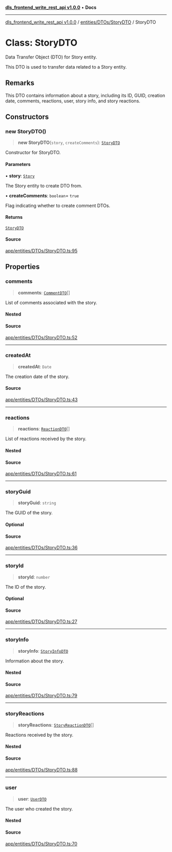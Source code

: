 [**dls_frontend_write_rest_api v1.0.0**](../../../../README.md) • **Docs**

***

[dls_frontend_write_rest_api v1.0.0](../../../../modules.md) / [entities/DTOs/StoryDTO](../README.md) / StoryDTO

# Class: StoryDTO

Data Transfer Object (DTO) for Story entity.

This DTO is used to transfer data related to a Story entity.

## Remarks

This DTO contains information about a story, including its ID, GUID, creation date,
comments, reactions, user, story info, and story reactions.

## Constructors

### new StoryDTO()

> **new StoryDTO**(`story`, `createComments`): [`StoryDTO`](StoryDTO.md)

Constructor for StoryDTO.

#### Parameters

• **story**: [`Story`](../../../entities/Story/classes/Story.md)

The Story entity to create DTO from.

• **createComments**: `boolean`= `true`

Flag indicating whether to create comment DTOs.

#### Returns

[`StoryDTO`](StoryDTO.md)

#### Source

[app/entities/DTOs/StoryDTO.ts:95](https://github.com/No-Life-inc/dls_write_api/blob/3b6ede554338fca33854ae593d3c96d63a70eb98/app/entities/DTOs/StoryDTO.ts#L95)

## Properties

### comments

> **comments**: [`CommentDTO`](../../CommentDTO/classes/CommentDTO.md)[]

List of comments associated with the story.

#### Nested

#### Source

[app/entities/DTOs/StoryDTO.ts:52](https://github.com/No-Life-inc/dls_write_api/blob/3b6ede554338fca33854ae593d3c96d63a70eb98/app/entities/DTOs/StoryDTO.ts#L52)

***

### createdAt

> **createdAt**: `Date`

The creation date of the story.

#### Source

[app/entities/DTOs/StoryDTO.ts:43](https://github.com/No-Life-inc/dls_write_api/blob/3b6ede554338fca33854ae593d3c96d63a70eb98/app/entities/DTOs/StoryDTO.ts#L43)

***

### reactions

> **reactions**: [`ReactionDTO`](../../ReactionDTO/classes/ReactionDTO.md)[]

List of reactions received by the story.

#### Nested

#### Source

[app/entities/DTOs/StoryDTO.ts:61](https://github.com/No-Life-inc/dls_write_api/blob/3b6ede554338fca33854ae593d3c96d63a70eb98/app/entities/DTOs/StoryDTO.ts#L61)

***

### storyGuid

> **storyGuid**: `string`

The GUID of the story.

#### Optional

#### Source

[app/entities/DTOs/StoryDTO.ts:36](https://github.com/No-Life-inc/dls_write_api/blob/3b6ede554338fca33854ae593d3c96d63a70eb98/app/entities/DTOs/StoryDTO.ts#L36)

***

### storyId

> **storyId**: `number`

The ID of the story.

#### Optional

#### Source

[app/entities/DTOs/StoryDTO.ts:27](https://github.com/No-Life-inc/dls_write_api/blob/3b6ede554338fca33854ae593d3c96d63a70eb98/app/entities/DTOs/StoryDTO.ts#L27)

***

### storyInfo

> **storyInfo**: [`StoryInfoDTO`](../../StoryInfoDTO/classes/StoryInfoDTO.md)

Information about the story.

#### Nested

#### Source

[app/entities/DTOs/StoryDTO.ts:79](https://github.com/No-Life-inc/dls_write_api/blob/3b6ede554338fca33854ae593d3c96d63a70eb98/app/entities/DTOs/StoryDTO.ts#L79)

***

### storyReactions

> **storyReactions**: [`StoryReactionDTO`](../../StoryReactionDTO/classes/StoryReactionDTO.md)[]

Reactions received by the story.

#### Nested

#### Source

[app/entities/DTOs/StoryDTO.ts:88](https://github.com/No-Life-inc/dls_write_api/blob/3b6ede554338fca33854ae593d3c96d63a70eb98/app/entities/DTOs/StoryDTO.ts#L88)

***

### user

> **user**: [`UserDTO`](../../UserDTO/classes/UserDTO.md)

The user who created the story.

#### Nested

#### Source

[app/entities/DTOs/StoryDTO.ts:70](https://github.com/No-Life-inc/dls_write_api/blob/3b6ede554338fca33854ae593d3c96d63a70eb98/app/entities/DTOs/StoryDTO.ts#L70)
